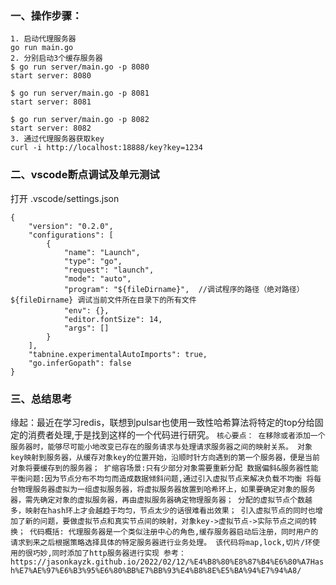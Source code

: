 ### 一、操作步骤：
    1. 启动代理服务器
    go run main.go
    2. 分别启动3个缓存服务器
    $ go run server/main.go -p 8080
    start server: 8080

    $ go run server/main.go -p 8081
    start server: 8081

    $ go run server/main.go -p 8082
    start server: 8082
    3. 通过代理服务器获取key
    curl -i http://localhost:18888/key?key=1234

### 二、vscode断点调试及单元测试
打开 .vscode/settings.json

    {
        "version": "0.2.0",
        "configurations": [
            {
                "name": "Launch",
                "type": "go",
                "request": "launch",
                "mode": "auto",
                "program": "${fileDirname}",  //调试程序的路径（绝对路径） ${fileDirname} 调试当前文件所在目录下的所有文件
                "env": {},　
                "editor.fontSize": 14,
                "args": []
            }
        ],
        "tabnine.experimentalAutoImports": true,
        "go.inferGopath": false
    }

### 三、总结思考
缘起：最近在学习redis，联想到pulsar也使用一致性哈希算法将特定的top分给固定的消费者处理,于是找到这样的一个代码进行研究。
    ```
    核心要点：
        在移除或者添加一个服务器时，能够尽可能小地改变已存在的服务请求与处理请求服务器之间的映射关系。
        对象key映射到服务器，从缓存对象key的位置开始，沿顺时针方向遇到的第一个服务器，便是当前对象将要缓存到的服务器；
        扩缩容场景:只有少部分对象需要重新分配
        数据偏斜&服务器性能平衡问题:因为节点分布不均匀而造成数据倾斜问题,通过引入虚拟节点来解决负载不均衡
        将每台物理服务器虚拟为一组虚拟服务器，将虚拟服务器放置到哈希环上，如果要确定对象的服务器，需先确定对象的虚拟服务器，再由虚拟服务器确定物理服务器；
        分配的虚拟节点个数越多，映射在hash环上才会越趋于均匀，节点太少的话很难看出效果；
        引入虚拟节点的同时也增加了新的问题，要做虚拟节点和真实节点间的映射，对象key->虚拟节点->实际节点之间的转换；
    代码概括:
    代理服务器是一个类似注册中心的角色,缓存服务器启动后注册，同时用户的请求到来之后根据策略选择具体的特定服务器进行业务处理。
    该代码将map,lock,切片/环使用的很巧妙,同时添加了http服务器进行实现
    参考：
    https://jasonkayzk.github.io/2022/02/12/%E4%B8%80%E8%87%B4%E6%80%A7Hash%E7%AE%97%E6%B3%95%E6%80%BB%E7%BB%93%E4%B8%8E%E5%BA%94%E7%94%A8/
    ```